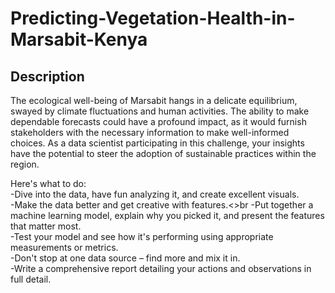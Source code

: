 # Predicting-Vegetation-Health-in-Marsabit-Kenya
## Description
The ecological well-being of Marsabit hangs in a delicate equilibrium, swayed by climate fluctuations and human activities. The ability to make dependable forecasts could have a profound impact, as it would furnish stakeholders with the necessary information to make well-informed choices. As a data scientist participating in this challenge, your insights have the potential to steer the adoption of sustainable practices within the region.

Here's what to do:<br>
  -Dive into the data, have fun analyzing it, and create excellent visuals.<br>
  -Make the data better and get creative with features.<>br
  -Put together a machine learning model, explain why you picked it, and present the features that matter most.<br>
  -Test your model and see how it's performing using appropriate measurements or metrics.<br>
  -Don't stop at one data source – find more and mix it in.<br>
  -Write a comprehensive report detailing your actions and observations in full detail.<br>
<!--<a href="https://desights.ai/challenge/13/0">Challenge<a> -->

